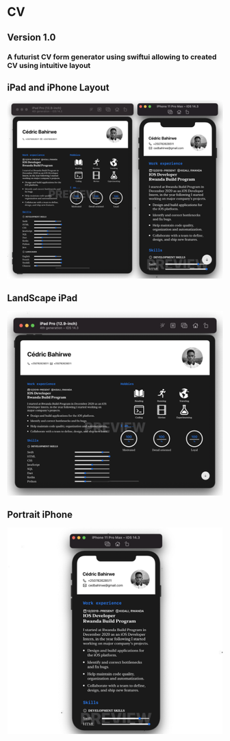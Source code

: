 # CV
## Version 1.0

### A futurist CV form generator using swiftui allowing to created CV using intuitive layout

## iPad and iPhone Layout
<img alt="Main ScreenShot for iPad & iPhone" src="https://github.com/cedricbahirwe/CV/blob/master/iPhone+iPad.png">

## LandScape iPad

<img alt="iPad Layout"  src="https://github.com/cedricbahirwe/CV/blob/master/iPad.png">


## Portrait iPhone
<img alt="iPhone Layout"  src="https://github.com/cedricbahirwe/CV/blob/master/iPhone.png">
